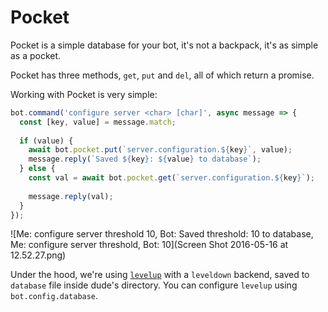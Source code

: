 # Pocket

  Pocket is a simple database for your bot, it's not a backpack, it's as simple as a pocket.
  
  Pocket has three methods, `get`, `put` and `del`, all of which return a promise.
  
  Working with Pocket is very simple:
  
  ```javascript
  bot.command('configure server <char> [char]', async message => {
    const [key, value] = message.match;
    
    if (value) {
      await bot.pocket.put(`server.configuration.${key}`, value);
      message.reply(`Saved ${key}: ${value} to database`);
    } else {
      const val = await bot.pocket.get(`server.configuration.${key}`);
      
      message.reply(val);
    }
  });
  ```
  
  ![Me: configure server threshold 10, Bot: Saved threshold: 10 to database, Me: configure server threshold, Bot: 10](Screen Shot 2016-05-16 at 12.52.27.png)
  
 Under the hood, we're using [`levelup`](https://github.com/Level/levelup) with a `leveldown` backend, saved to `database` file inside dude's directory. You can configure `levelup` using `bot.config.database`.